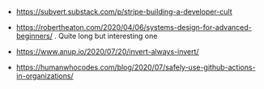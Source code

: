 - https://subvert.substack.com/p/stripe-building-a-developer-cult
- https://robertheaton.com/2020/04/06/systems-design-for-advanced-beginners/ . Quite long but interesting one


- https://www.anup.io/2020/07/20/invert-always-invert/


- https://humanwhocodes.com/blog/2020/07/safely-use-github-actions-in-organizations/